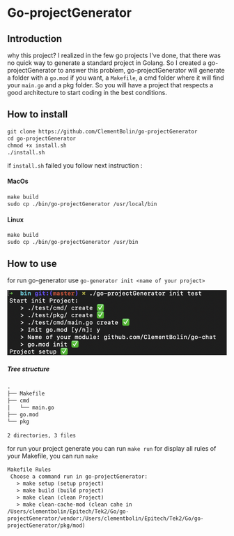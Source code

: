 # Go-projectGenerator

## Introduction

why this project? I realized in the few go projects I've done, that there was no quick way to generate a standard project in Golang. So I created a go-projectGenerator to answer this problem, go-projectGenerator will generate a folder with a ```go.mod``` if you want, a ```Makefile```, a cmd folder where it will find your ```main.go``` and a pkg folder. So you will have a project that respects a good architecture to start coding in the best conditions. 


## How to install

    git clone https://github.com/ClementBolin/go-projectGenerator
    cd go-projectGenerator
    chmod +x install.sh
    ./install.sh

if ```install.sh``` failed you follow next instruction :

#### MacOs

    make build
    sudo cp ./bin/go-projectGenerator /usr/local/bin

#### Linux

    make build
    sudo cp ./bin/go-projectGenerator /usr/bin

## How to use

for run go-generator use ```go-generator init <name of your project>```

![](Assets/example.png)

##### Tree structure

```
.
├── Makefile
├── cmd
│   └── main.go
├── go.mod
└── pkg

2 directories, 3 files
```

for run your project generate you can run ```make run```
for display all rules of your Makefile, you can run ```make```

```
Makefile Rules
 Choose a command run in go-projectGenerator: 
   > make setup (setup project)
   > make build (build project)
   > make clean (clean Project)
   > make clean-cache-mod (clean cahe in /Users/clementbolin/Epitech/Tek2/Go/go-projectGenerator/vendor:/Users/clementbolin/Epitech/Tek2/Go/go-projectGenerator/pkg/mod)
```
